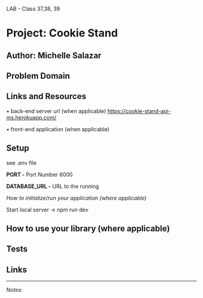 LAB - Class 37,38, 39
# Project: Cookie Stand
**Author:** Michelle Salazar
----
## Problem Domain

## Links and Resources

• back-end server url (when applicable) https://cookie-stand-api-ms.herokuapp.com/

• front-end application (when applicable)

## Setup
see .env file

**PORT -** Port Number
8000

**DATABASE_URL -** URL to the running 


*How to initialize/run your application (where applicable)*

Start local server -> npm run dev

## How to use your library (where applicable)

## Tests

## Links
---
*Notes:*